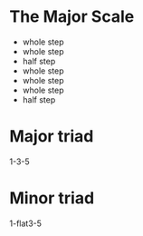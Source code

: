 # The Major Scale
- whole step
- whole step
- half step
- whole step
- whole step
- whole step
- half step

# Major triad
1-3-5

# Minor triad
1-flat3-5
